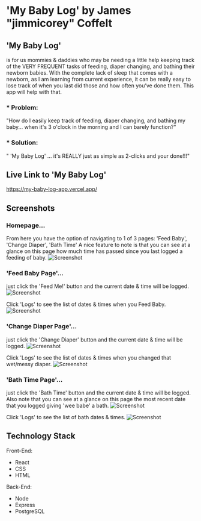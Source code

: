 
# 'My Baby Log' by James "jimmicorey" Coffelt

## 'My Baby Log' 
is for us mommies & daddies who may be needing a little help keeping track of the VERY FREQUENT tasks of 
feeding, diaper changing, and bathing their newborn babies. With the complete lack of sleep that comes with a newborn, 
as I am learning from current experience, it can be really easy to lose track of when you last did those and how often 
you’ve done them. This app will help with that.

### * Problem: 
"How do I easily keep track of feeding, diaper changing, and bathing my baby... when it's 3 o'clock in the morning and I can barely function?"

### * Solution: 
" 'My Baby Log' ... it's REALLY just as simple as 2-clicks and your done!!!"


## Live Link to 'My Baby Log'
https://my-baby-log-app.vercel.app/


## Screenshots 

### Homepage... 
From here you have the option of navigating to 1 of 3 pages: 'Feed Baby', 'Change Diaper', 'Bath Time'
A nice feature to note is that you can see at a glance on this page how much time has passed since you last logged a feeding of baby.
![Screenshot](https://github.com/Jimmicorey/my-baby-log-app/blob/master/screenshots/mobile_screen_homepage.png)


### 'Feed Baby Page'... 
just click the 'Feed Me!' button and the current date & time will be logged. 
![Screenshot](https://github.com/Jimmicorey/my-baby-log-app/blob/master/screenshots/mobile_screen_feed-baby-page.png)

Click 'Logs' to see the list of dates & times when you Feed Baby.
![Screenshot](https://github.com/Jimmicorey/my-baby-log-app/blob/master/screenshots/mobile_screen_feed-baby-logs-page.png)


### 'Change Diaper Page'... 
just click the 'Change Diaper' button and the current date & time will be logged. 
![Screenshot](https://github.com/Jimmicorey/my-baby-log-app/blob/master/screenshots/mobile_screen_change-diaper-page.png)

Click 'Logs' to see the list of dates & times when you changed that wet/messy diaper.
![Screenshot](https://github.com/Jimmicorey/my-baby-log-app/blob/master/screenshots/mobile_screen_change-diaper-logs-page.png)



### 'Bath Time Page'... 
just click the 'Bath Time' button and the current date & time will be logged. 
Also note that you can see at a glance on this page the most recent date that you logged giving 'wee babe' a bath.
![Screenshot](https://github.com/Jimmicorey/my-baby-log-app/blob/master/screenshots/mobile_screen_bath-time-page.png)

Click 'Logs' to see the list of bath dates & times. 
![Screenshot](https://github.com/Jimmicorey/my-baby-log-app/blob/master/screenshots/mobile_screen_bath-time-logs-page.png)



## Technology Stack
Front-End: 
* React 
* CSS 
* HTML

Back-End: 
* Node 
* Express 
* PostgreSQL
